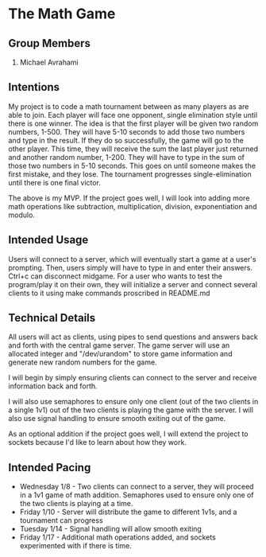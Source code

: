 # The Math Game

## Group Members
1. Michael Avrahami

## Intentions
My project is to code a math tournament between as many players as are able to join. Each player will face one opponent, single elimination style until there is one winner. 
The idea is that the first player will be given two random numbers, 1-500. They will have 5-10 seconds to add those two numbers and type in the result. If they do so successfully, the game will go to the other player. This time, they will receive the sum the last player just returned and another random number, 1-200. They will have to type in the sum of those two numbers in 5-10 seconds. This goes on until someone makes the first mistake, and they lose.
The tournament progresses single-elimination until there is one final victor.

The above is my MVP. If the project goes well, I will look into adding more math operations like subtraction, multiplication, division, exponentiation and modulo. 

## Intended Usage
Users will connect to a server, which will eventually start a game at a user's prompting. Then, users simply will have to type in and enter their answers. Ctrl+c can disconnect midgame. For a user who wants to test the program/play it on their own, they will initialize a server and connect several clients to it using make commands proscribed in README.md

## Technical Details
All users will act as clients, using pipes to send questions and answers back and forth with the central game server. The game server will use an allocated integer and "/dev/urandom" to store game information and generate new random numbers for the game.

I will begin by simply ensuring clients can connect to the server and receive information back and forth.

I will also use semaphores to ensure only one client (out of the two clients in a single 1v1) out of the two clients is playing the game with the server. I will also use signal handling to ensure smooth exiting out of the game.

As an optional addition if the project goes well, I will extend the project to sockets because I'd like to learn about how they work.

## Intended Pacing
* Wednesday 1/8 - Two clients can connect to a server, they will proceed in a 1v1 game of math addition. Semaphores used to ensure only one of the two clients is playing at a time.
* Friday 1/10 - Server will distribute the game to different 1v1s, and a tournament can progress
* Tuesday 1/14 - Signal handling will allow smooth exiting
* Friday 1/17 - Additional math operations added, and sockets experimented with if there is time.
